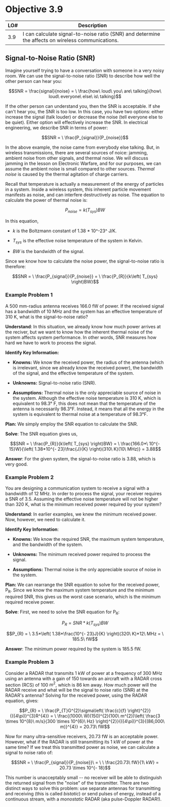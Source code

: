 # Objective 3.9

| LO# | Description |
|----------|----------|
| 3.9 | I can calculate signal-to-noise ratio (SNR) and determine the affects on wireless communications. |

## Signal-to-Noise Ratio (SNR)

Imagine yourself trying to have a conversation with someone in a very noisy room. We can use the signal-to-noise ratio (SNR) to describe how well the other person can hear you:

$$SNR = \frac{signal}{noise} = \ \frac{how\ loud\ you\ are\ talking}{how\ loud\ everyone\ else\ is\ talking}$$

If the other person can understand you, then the SNR is acceptable. If
she can't hear you, the SNR is too low. In this case, you have two
options: either increase the signal (talk louder) or decrease the noise
(tell everyone else to be quiet). Either option will effectively
increase the SNR. In electrical engineering, we describe SNR in terms of
power:

$$SNR = \ \frac{P_{signal}}{P_{noise}}$$

In the above example, the noise came from everybody else talking. But,
in wireless transmissions, there are several sources of noice: jamming,
ambient noise from other signals, and thermal noise. We will discuss
jamming in the lesson on Electronic Warfare, and for our purposes, we
can assume the ambient noise is small compared to other sources.
*Thermal noise* is caused by the thermal agitation of charge carriers.

Recall that temperature is actually a measurement of the energy of
particles in a system. Inside a wireless system, this inherent particle
movement manifests as noise, and can interfere destructively as noise.
The equation to calculate the power of thermal noise is:

$$P_{noise} = k\left( T_{sys} \right)BW$$

In this equation,

-   *k* is the Boltzmann constant of 1.38 \* 10^-23^ J/K.

-   *T­<sub>sys­</sub>* is the effective noise temperature of the system in Kelvin.

-   *BW* is the bandwidth of the signal.

Since we know how to calculate the noise power, the signal-to-noise
ratio is therefore:

$$SNR = \ \frac{P_{signal}}{P_{noise}} = \ \frac{P_{R}}{k\left( T_{sys} \right)BW}$$

### Example Problem 1
A 500 mm-radius antenna receives 166.0 fW of
power. If the received signal has a bandwidth of 10 MHz and the system
has an effective temperature of 310 K, what is the signal-to-noise
ratio?

**Understand**: In this situation, we already know how much power
arrives at the reciver, but we want to know how the inherent thermal
noise of the system affects system performance. In other words, SNR
measures how hard we have to work to process the signal.

**Identify Key Information:**

-   **Knowns:** We know the received power, the radius of the antenna
    (which is irrelevant, since we already know the received power), the
    bandwidth of the signal, and the effective temperature of the
    system.

-   **Unknowns:** Signal-to-noise ratio (SNR).

-   **Assumptions:** Thermal noise is the only appreciable source of
    noise in the system. Although the effective noise temperature is 310
    K, which is equivalent to 98.3° F, this does not mean that the
    temperature of the antenna is necessarily 98.3°F. Instead, it means
    that all the energy in the system is equivalent to thermal noise at
    a temperature of 98.3°F.

**Plan:** We simply employ the SNR equation to calculate the SNR.

**Solve**: The SNR equation gives us,

$$SNR = \ \frac{P_{R}}{k\left( T_{sys} \right)BW} = \ \frac{166.0*\ 10^{- 15}W}{\left( 1.38*10^{- 23}\frac{J}{K} \right)(310\ K)(10\ MHz)} = 3.88$$

**Answer**: For the given system, the signal-to-noise ratio is 3.88,
which is very good.

### Example Problem 2
You are designing a communication system to
receive a signal with a bandwidth of 12 MHz. In order to process the
signal, your receiver requires a SNR of 3.5. Assuming the effective
noise temperature will not be higher than 320 K, what is the minimum
received power required by your system?

**Understand**: In earlier examples, we knew the minimum received power.
Now, however, we need to calculate it.

**Identify Key Information**:

-   **Knowns:** We know the required SNR, the maximum system
    temperature, and the bandwidth of the system.

-   **Unknowns:** The minimum received power required to process the
    signal.

-   **Assumptions:** Thermal noise is the only appreciable source of
    noise in the system.

**Plan:** We can rearrange the SNR equation to solve for the received
power, P­<sub>R­</sub>. Since we know the maximum system temperature and the
minimum required SNR, this gives us the worst case scenario, which is
the minimum required receive power.

**Solve**: First, we need to solve the SNR equation for P­<sub>R­</sub>:

$$P_{R} = SNR*k\left( T_{sys} \right)BW$$

$$P_{R} = \ 3.5*\left( 1.38*\frac{10^{- 23}J}{K} \right)(320\ K)*12\ MHz = \ 185.5\ fW$$

**Answer**: The minimum power required by the system is 185.5 fW.

### Example Problem 3

Consider a RADAR that transmits 1 kW of power at a frequency of
300 MHz using an antenna with a gain of 150 towards an aircraft with a
RADAR cross section (RCS) of 100 $m^2$, which is 86 km away. How much
power will the RADAR receive and what will be the signal to noise ratio
(SNR) at the RADAR's antenna? Solving for the received power, using the
RADAR equation, gives:

$$P_{R} = \ \frac{P_{T}G^{2}\sigma\left( \frac{c}{f} \right)^{2}}{({4\pi)}^{3}R^{4}} = \ \frac{(1000\ W)(150)^{2}(100\ m^{2})\left( \frac{3 \times 10^{8}\ m/s}{300 \times 10^{6}\ Hz} \right)^{2}}{({4\pi)}^{3}{(86,000\ m)}^{4}} = 20.73\ fW$$

Now for many ultra-sensitive receivers, 20.73 fW is an acceptable power.
However, what if the RADAR is still transmitting its 1 kW of power at
the same time? If we treat this transmitted power as noise, we can
calculate a signal to noise ratio of:

$$SNR = \ \frac{P_{signal}}{P_{noise}}\  = \ \ \frac{20.73\ fW}{1\ kW} = 20.73 \times 10^{- 18}$$

This number is unacceptably small -- no receiver will be able to
distinguish the returned signal from the "noise" of the transmitter.
There are two distinct ways to solve this problem: use separate antennas
for transmitting and receiving (this is called *bistatic*) or send
pulses of energy, instead of a continuous stream, with a *monostatic*
RADAR (aka pulse-Doppler RADAR!). 